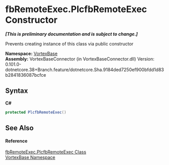 # fbRemoteExec.PlcfbRemoteExec Constructor 
 _**\[This is preliminary documentation and is subject to change.\]**_

Prevents creating instance of this class via public constructor

**Namespace:**&nbsp;<a href="N_VortexBase.md">VortexBase</a><br />**Assembly:**&nbsp;VortexBaseConnector (in VortexBaseConnector.dll) Version: 0.101.0-dotnetcore.38+Branch.feature/dotnetcore.Sha.9184ded7250ef900bfdd1d83b2841836087bcfce

## Syntax

**C#**<br />
``` C#
protected PlcfbRemoteExec()
```


## See Also


#### Reference
<a href="T_VortexBase_fbRemoteExec_PlcfbRemoteExec.md">fbRemoteExec.PlcfbRemoteExec Class</a><br /><a href="N_VortexBase.md">VortexBase Namespace</a><br />
